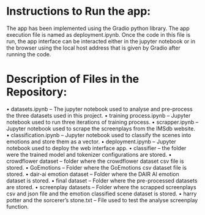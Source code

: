 # Instructions to Run the app:

The app has been implemented using the Gradio python library. The app execution file is named as deployment.ipynb. Once the code in this file is run, the app interface can be interacted either in the jupyter notebook or in the browser using the local host address that is given by Gradio after running the code.

# Description of Files in the Repository:

•	datasets.ipynb – The jupyter notebook used to analyse and pre-process the three datasets used in this project.
•	training process.ipynb – Jupyter notebook used to run three iterations of training process.
•	scrapper.ipynb – Jupyter notebook used to scrape the screenplays from the IMSdb website.
•	classification.ipynb – Jupyter notebook used to classify the scenes into emotions and store them as a vector.
•	deployment.ipynb – Jupyter notebook used to deploy the web interface app. 
•	classifier – the folder were the trained model and tokenizer configurations are stored.
•	crowdflower dataset – folder where the crowdflower dataset csv file is stored.
•	GoEmotions – Folder where the GoEmotions csv dataset file is stored.
•	dair-ai emotion dataset – Folder where the DAIR AI emotion dataset is stored.
•	final dataset – Folder where the pre-processed datasets are stored.
•	screenplay datasets – Folder where the scrapped screenplays csv and json file and the emotion classified scene dataset is stored.
•	harry potter and the sorcerer’s stone.txt – File used to test the analyse screenplay function.
